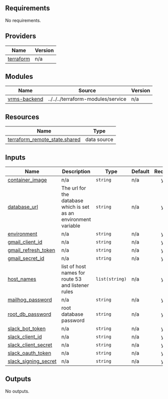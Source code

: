 <!-- BEGIN_TF_DOCS -->
## Requirements

No requirements.

## Providers

| Name | Version |
|------|---------|
| <a name="provider_terraform"></a> [terraform](#provider\_terraform) | n/a |

## Modules

| Name | Source | Version |
|------|--------|---------|
| <a name="module_vrms-backend"></a> [vrms-backend](#module\_vrms-backend) | ../../../terraform-modules/service | n/a |

## Resources

| Name | Type |
|------|------|
| [terraform_remote_state.shared](https://registry.terraform.io/providers/hashicorp/terraform/latest/docs/data-sources/remote_state) | data source |

## Inputs

| Name | Description | Type | Default | Required |
|------|-------------|------|---------|:--------:|
| <a name="input_container_image"></a> [container\_image](#input\_container\_image) | n/a | `string` | n/a | yes |
| <a name="input_database_url"></a> [database\_url](#input\_database\_url) | The url for the database which is set as an environment variable | `string` | n/a | yes |
| <a name="input_environment"></a> [environment](#input\_environment) | n/a | `string` | n/a | yes |
| <a name="input_gmail_client_id"></a> [gmail\_client\_id](#input\_gmail\_client\_id) | n/a | `string` | n/a | yes |
| <a name="input_gmail_refresh_token"></a> [gmail\_refresh\_token](#input\_gmail\_refresh\_token) | n/a | `string` | n/a | yes |
| <a name="input_gmail_secret_id"></a> [gmail\_secret\_id](#input\_gmail\_secret\_id) | n/a | `string` | n/a | yes |
| <a name="input_host_names"></a> [host\_names](#input\_host\_names) | list of host names for route 53 and listener rules | `list(string)` | n/a | yes |
| <a name="input_mailhog_password"></a> [mailhog\_password](#input\_mailhog\_password) | n/a | `string` | n/a | yes |
| <a name="input_root_db_password"></a> [root\_db\_password](#input\_root\_db\_password) | root database password | `string` | n/a | yes |
| <a name="input_slack_bot_token"></a> [slack\_bot\_token](#input\_slack\_bot\_token) | n/a | `string` | n/a | yes |
| <a name="input_slack_client_id"></a> [slack\_client\_id](#input\_slack\_client\_id) | n/a | `string` | n/a | yes |
| <a name="input_slack_client_secret"></a> [slack\_client\_secret](#input\_slack\_client\_secret) | n/a | `string` | n/a | yes |
| <a name="input_slack_oauth_token"></a> [slack\_oauth\_token](#input\_slack\_oauth\_token) | n/a | `string` | n/a | yes |
| <a name="input_slack_signing_secret"></a> [slack\_signing\_secret](#input\_slack\_signing\_secret) | n/a | `string` | n/a | yes |

## Outputs

No outputs.
<!-- END_TF_DOCS -->    